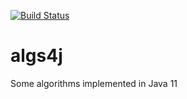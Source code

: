 [![Build Status](https://travis-ci.org/vaskoz/algs4j.svg?branch=master)](https://travis-ci.org/vaskoz/algs4j)

# algs4j
Some algorithms implemented in Java 11
